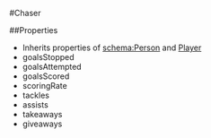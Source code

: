 #Chaser

##Properties
* Inherits properties of [schema:Person](http://schema.org/Person) and [Player](Player.md)
* goalsStopped
* goalsAttempted
* goalsScored
* scoringRate
* tackles
* assists
* takeaways
* giveaways